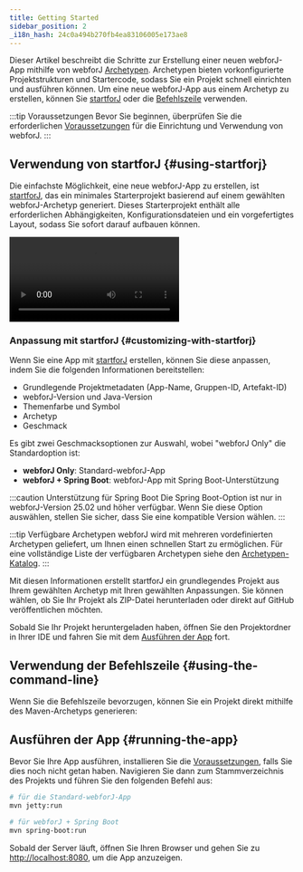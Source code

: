 ```yaml
---
title: Getting Started
sidebar_position: 2
_i18n_hash: 24c0a494b270fb4ea83106005e173ae8
---
```

Dieser Artikel beschreibt die Schritte zur Erstellung einer neuen webforJ-App mithilfe von webforJ [Archetypen](../building-ui/archetypes/overview.md). Archetypen bieten vorkonfigurierte Projektstrukturen und Startercode, sodass Sie ein Projekt schnell einrichten und ausführen können. 
Um eine neue webforJ-App aus einem Archetyp zu erstellen, können Sie [startforJ](#using-startforj) oder die [Befehlszeile](#using-the-command-line) verwenden.

:::tip Voraussetzungen
Bevor Sie beginnen, überprüfen Sie die erforderlichen [Voraussetzungen](./prerequisites) für die Einrichtung und Verwendung von webforJ.
:::

## Verwendung von startforJ {#using-startforj}

Die einfachste Möglichkeit, eine neue webforJ-App zu erstellen, ist [startforJ](https://docs.webforj.com/startforj), das ein minimales Starterprojekt basierend auf einem gewählten webforJ-Archetyp generiert. Dieses Starterprojekt enthält alle erforderlichen Abhängigkeiten, Konfigurationsdateien und ein vorgefertigtes Layout, sodass Sie sofort darauf aufbauen können.

<div class="videos-container">
  <video controls>
    <source src="https://cdn.webforj.com/webforj-documentation/video/archetypes/startforj.mp4" type="video/mp4" />
  </video>
</div>

### Anpassung mit startforJ {#customizing-with-startforj}

Wenn Sie eine App mit [startforJ](https://docs.webforj.com/startforj) erstellen, können Sie diese anpassen, indem Sie die folgenden Informationen bereitstellen:

- Grundlegende Projektmetadaten (App-Name, Gruppen-ID, Artefakt-ID)  
- webforJ-Version und Java-Version
- Themenfarbe und Symbol
- Archetyp
- Geschmack

Es gibt zwei Geschmacksoptionen zur Auswahl, wobei "webforJ Only" die Standardoption ist:
  - **webforJ Only**: Standard-webforJ-App
  - **webforJ + Spring Boot**: webforJ-App mit Spring Boot-Unterstützung

:::caution Unterstützung für Spring Boot
Die Spring Boot-Option ist nur in webforJ-Version 25.02 und höher verfügbar. Wenn Sie diese Option auswählen, stellen Sie sicher, dass Sie eine kompatible Version wählen.
:::

:::tip Verfügbare Archetypen
webforJ wird mit mehreren vordefinierten Archetypen geliefert, um Ihnen einen schnellen Start zu ermöglichen. Für eine vollständige Liste der verfügbaren Archetypen siehe den [Archetypen-Katalog](../building-ui/archetypes/overview).
:::

Mit diesen Informationen erstellt startforJ ein grundlegendes Projekt aus Ihrem gewählten Archetyp mit Ihren gewählten Anpassungen. 
Sie können wählen, ob Sie Ihr Projekt als ZIP-Datei herunterladen oder direkt auf GitHub veröffentlichen möchten.

Sobald Sie Ihr Projekt heruntergeladen haben, öffnen Sie den Projektordner in Ihrer IDE und fahren Sie mit dem [Ausführen der App](#running-the-app) fort.

## Verwendung der Befehlszeile {#using-the-command-line}

Wenn Sie die Befehlszeile bevorzugen, können Sie ein Projekt direkt mithilfe des Maven-Archetyps generieren:

<ComponentArchetype
project="hello-world"
flavor="webforj"
/>

## Ausführen der App {#running-the-app}

Bevor Sie Ihre App ausführen, installieren Sie die [Voraussetzungen](./prerequisites.md), falls Sie dies noch nicht getan haben. 
Navigieren Sie dann zum Stammverzeichnis des Projekts und führen Sie den folgenden Befehl aus:

```bash
# für die Standard-webforJ-App
mvn jetty:run

# für webforJ + Spring Boot
mvn spring-boot:run
```

Sobald der Server läuft, öffnen Sie Ihren Browser und gehen Sie zu [http://localhost:8080](http://localhost:8080), um die App anzuzeigen.

